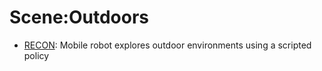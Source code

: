 # Scene:Outdoors

- [RECON](https://github.com/youliangtan/oxe_contrib/tree/main/pages/datasets/berkeley_gnm_recon.md): Mobile robot explores outdoor environments using a scripted policy